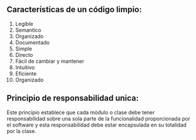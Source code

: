 ## Características de un código limpio:


1. Legible
2. Semantico
3. Organizado
4. Documentado
5. Simple
6. Directo
7. Fácil de cambiar y mantener
8. Intuitivo
9. Eficiente
10. Organizado


## Principio de responsabilidad unica:

Este principio  establece que cada módulo o clase debe tener responsabilidad sobre una sola parte de la funcionalidad proporcionada por el software y esta responsabilidad debe estar encapsulada en su totalidad por la clase.
